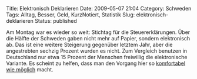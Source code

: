 Title: Elektronisch Deklarieren
Date: 2009-05-07 21:04
Category: Schweden
Tags: Alltag, Besser, Geld, KurzNotiert, Statistik
Slug: elektronisch-deklarieren
Status: published

Am Montag war es wieder so weit: Stichtag für die Steuererklärungen.
Über die Hälfte der Schweden gaben nicht mehr auf Papier, sondern
elektronisch ab. Das ist eine weitere Steigerung gegenüber letztem Jahr,
aber die angestrebten sechzig Prozent wurden es nicht. Zum Vergleich
benutzen in Deutschland nur etwa 15 Prozent der Menschen freiwillig die
elektronische Variante. Es scheint zu helfen, dass man den Vorgang hier
so [komfortabel wie
möglich](http://www.fiket.de/2006/04/15/die-schwedische-steuererklaerung/)
macht.

